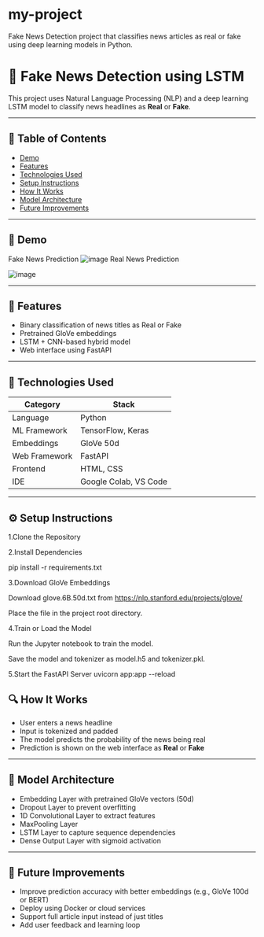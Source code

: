 # my-project
Fake News Detection project that classifies news articles as real or fake using deep learning models in Python.
# 📰 Fake News Detection using LSTM

This project uses Natural Language Processing (NLP) and a deep learning LSTM model to classify news headlines as **Real** or **Fake**.

---

## 📌 Table of Contents

- [Demo](#-demo)
- [Features](#-features)
- [Technologies Used](#-technologies-used)
- [Setup Instructions](#-setup-instructions)
- [How It Works](#-how-it-works)
- [Model Architecture](#-model-architecture)
- [Future Improvements](#-future-improvements)

---

## 🎥 Demo
Fake News Prediction
![image](https://github.com/user-attachments/assets/8c84c81a-3a11-45f9-83b9-aa777052cc9e)
Real News Prediction

![image](https://github.com/user-attachments/assets/cd15ed6e-c9cb-4ad8-9a6e-131f3174224d)




---

## 🚀 Features

- Binary classification of news titles as Real or Fake
- Pretrained GloVe embeddings
- LSTM + CNN-based hybrid model
- Web interface using FastAPI

---

## 🧠 Technologies Used

| Category       | Stack                     |
|----------------|---------------------------|
| Language       | Python                    |
| ML Framework   | TensorFlow, Keras         |
| Embeddings     | GloVe 50d                 |
| Web Framework  | FastAPI                   |
| Frontend       | HTML, CSS                 |
| IDE            | Google Colab, VS Code     |

---

## ⚙️ Setup Instructions
1.Clone the Repository

2.Install Dependencies

pip install -r requirements.txt

3.Download GloVe Embeddings

Download glove.6B.50d.txt from https://nlp.stanford.edu/projects/glove/

Place the file in the project root directory.

4.Train or Load the Model

Run the Jupyter notebook to train the model.

Save the model and tokenizer as model.h5 and tokenizer.pkl.

5.Start the FastAPI Server
uvicorn app:app --reload

## 🔍 How It Works

- User enters a news headline  
- Input is tokenized and padded  
- The model predicts the probability of the news being real  
- Prediction is shown on the web interface as **Real** or **Fake**

---

## 🧬 Model Architecture

- Embedding Layer with pretrained GloVe vectors (50d)  
- Dropout Layer to prevent overfitting  
- 1D Convolutional Layer to extract features  
- MaxPooling Layer  
- LSTM Layer to capture sequence dependencies  
- Dense Output Layer with sigmoid activation  

---

## 🔮 Future Improvements

- Improve prediction accuracy with better embeddings (e.g., GloVe 100d or BERT)  
- Deploy using Docker or cloud services  
- Support full article input instead of just titles  
- Add user feedback and learning loop  




